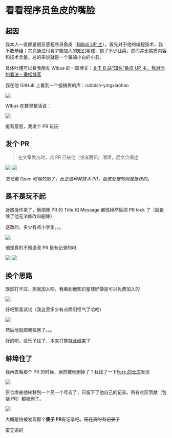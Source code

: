 # 看看程序员鱼皮的嘴脸

## 起因

我本人一直都是很反感程序员鱼皮（[Bilibili UP 主](https://space.bilibili.com/12890453)）。首先对于他的编程技术，我不敢恭维；其次通过付费才能加入的[知识星球](https://yupi.icu/)，割了不少韭菜，然而并无实质内容和技术含量。总的来说就是一个骗骗小白的小丑。

具体吐槽可以看我朋友 Wibus 的一篇博文：[关于 B 站“知名”鱼皮 UP 主，我对他的看法 - 秉松博客](https://blog.iucky.cn/posts/says/joker_yupi_up)

我在他 GitHub 上看到一个挺搞笑的库：rubbish-yingxiaohao

![](images/rubbish_yingxiaohao_origin_repo.png)

Wibus 在群里整活说：

![](images/Snipaste_2022-11-07_00-23-53.png)

挺有意思，我发个 PR 玩玩

## 发个 PR

> 在文章发出时，此 PR 已被他（或者腾讯）清理，后文会阐述

![](images/pr_file_change.png)
![](images/%E5%BE%AE%E4%BF%A1%E5%9B%BE%E7%89%87_20221107003732.jpg)

_忘记截 Open 时候的图了，反正这种非技术 PR，鱼皮处理的倒是挺快的。_

## 是不是玩不起

迷惑操作来了，他把我 PR 的 Title 和 Message 都改掉然后把 PR lock 了（就是除了他无法修改和删除）

这改的，多少有点小学生。。。

![](images/%E5%BE%AE%E4%BF%A1%E5%9B%BE%E7%89%87_20221107004741.png)

他是真的不知道改 PR 是有记录的吗

![](images/pr_change_title.png)
![](images/pr_change_message.png)

## 换个思路

既然打不过，那就加入呗。我看到他知识星球好像是可以免费加入的

![](images/Snipaste_2022-11-07_00-50-21.png)

好吧那我试试（我这里多少有点阴阳怪气了哈哈）

![](images/join_zsxq.png)

然后他就把我拉黑了。。。

好的吧，没乐子找了，本来打算就此结束了

## 蚌埠住了

我再去看那个 PR 的时候，居然被他删掉了？我找了一下[Fork 的仓库](https://github.com/jsun969/rubbish-yingxiaohao)发现

![](images/Snipaste_2022-11-07_00-55-53.png)

原仓库被他转移到一个另一个号去了，只留下了他自己的记录。所有社区贡献（包括 PR）都被删了。

![](images/Snipaste_2022-11-07_01-10-11.png)

大概是怕被发现那个**傻子 PR**有记录吧。~~现在真的有记录了~~

蛮无语的
